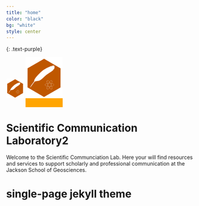 ```yaml
---
title: "home"
color: "black"
bg: "white"
style: center
---
```



{: .text-purple}


<img src="/img/badge-writing.png" width="48">

<span class="fa-stack subtlecircle" style="font-size:100px; background:orange">
  <img src="/img/badge-writing.png" width="100">
</span>

# Scientific Communication Laboratory2

Welcome to the Scientific Communciation Lab.  Here your will find resources and services to support scholarly and professional communication at the Jackson School of Geosciences.

# single-page jekyll theme

